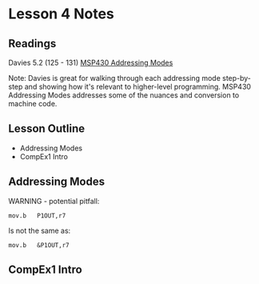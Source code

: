 # Lesson 4 Notes

## Readings
Davies 5.2 (125 - 131)
[MSP430 Addressing Modes](http://mspgcc.sourceforge.net/manual/x147.html)

Note: Davies is great for walking through each addressing mode step-by-step and showing how it's relevant to higher-level programming.  MSP430 Addressing Modes addresses some of the nuances and conversion to machine code.

## Lesson Outline
- Addressing Modes
- CompEx1 Intro

## Addressing Modes

WARNING - potential pitfall:
```
mov.b   P1OUT,r7
```
Is not the same as:
```
mov.b   &P1OUT,r7
```

## CompEx1 Intro
